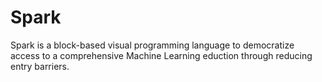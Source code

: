 # Spark

Spark is a block-based visual programming language to democratize access to a comprehensive Machine Learning eduction through reducing entry barriers.
